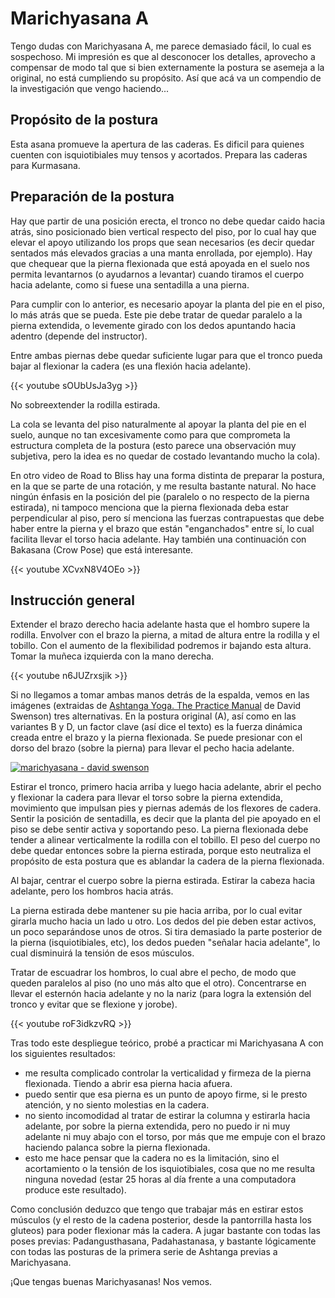 # Marichyasana A


Tengo dudas con Marichyasana A, me parece demasiado fácil, lo cual es
sospechoso. Mi impresión es que al desconocer los detalles, aprovecho
a compensar de modo tal que si bien externamente la postura se asemeja
a la original, no está cumpliendo su propósito. Así que acá va un
compendio de la investigación que vengo haciendo...

## Propósito de la postura

Esta asana promueve la apertura de las caderas. Es dificil para quienes
cuenten con isquiotibiales muy tensos y acortados. Prepara las caderas
para Kurmasana.

## Preparación de la postura

Hay que partir de una posición erecta, el tronco no debe quedar caido
hacia atrás, sino posicionado bien vertical respecto del piso, por lo
cual hay que elevar el apoyo utilizando los props que sean necesarios
(es decir quedar sentados más elevados gracias a una manta enrollada,
por ejemplo). Hay que chequear que la pierna flexionada que está
apoyada en el suelo nos permita levantarnos (o ayudarnos a levantar)
cuando tiramos el cuerpo hacia adelante, como si fuese una sentadilla
a una pierna.

Para cumplir con lo anterior, es necesario apoyar la planta del pie en
el piso, lo más atrás que se pueda. Este pie debe tratar de quedar
paralelo a la pierna extendida, o levemente girado con los dedos
apuntando hacia adentro (depende del instructor).

Entre ambas piernas debe quedar suficiente lugar para que el tronco
pueda bajar al flexionar la cadera (es una flexión hacia adelante).

{{< youtube sOUbUsJa3yg >}}

No sobreextender la rodilla estirada.

La cola se levanta del piso naturalmente al apoyar la planta del pie en
el suelo, aunque no tan excesivamente como para que comprometa la
estructura completa de la postura (esto parece una observación muy
subjetiva, pero la idea es no quedar de costado levantando mucho la
cola).

En otro video de Road to Bliss hay una forma distinta de preparar la
postura, en la que se parte de una rotación, y me resulta bastante
natural. No hace ningún énfasis en la posición del pie (paralelo o no
respecto de la pierna estirada), ni tampoco menciona que la pierna
flexionada deba estar perpendicular al piso, pero sí menciona las
fuerzas contrapuestas que debe haber entre la pierna y el brazo que
están "enganchados" entre sí, lo cual facilita llevar el torso hacia
adelante. Hay también una continuación con Bakasana (Crow Pose) que
está interesante.

{{< youtube XCvxN8V4OEo >}}

## Instrucción general

Extender el brazo derecho hacia adelante hasta que el hombro supere la
rodilla. Envolver con el brazo la pierna, a mitad de altura entre la
rodilla y el tobillo. Con el aumento de la flexibilidad podremos ir
bajando esta altura. Tomar la muñeca izquierda con la mano derecha.

{{< youtube n6JUZrxsjik >}}

Si no llegamos a tomar ambas manos detrás de la espalda, vemos en las
imágenes (extraidas de [Ashtanga Yoga. The Practice
Manual](https://www.goodreads.com/book/show/56308.Ashtanga_Yoga) de
David Swenson) tres alternativas. En la postura original (A), así como
en las variantes B y D, un factor clave (así dice el texto) es la fuerza
dinámica creada entre el brazo y la pierna flexionada. Se puede
presionar con el dorso del brazo (sobre la pierna) para llevar el pecho
hacia adelante.

[![marichyasana - david swenson](https://live.staticflickr.com/65535/50960162646_41b961f5b7_o.png)](https://live.staticflickr.com/65535/50960162646_41b961f5b7_o.png)

Estirar el tronco, primero hacia arriba y luego hacia adelante, abrir el
pecho y flexionar la cadera para llevar el torso sobre la pierna
extendida, movimiento que impulsan pies y piernas además de los flexores
de cadera. Sentir la posición de sentadilla, es decir que la planta del
pie apoyado en el piso se debe sentir activa y soportando peso. La
pierna flexionada debe tender a alinear verticalmente la rodilla con el
tobillo. El peso del cuerpo no debe quedar entonces sobre la pierna
estirada, porque esto neutraliza el propósito de esta postura que es
ablandar la cadera de la pierna flexionada.

Al bajar, centrar el cuerpo sobre la pierna estirada. Estirar la cabeza
hacia adelante, pero los hombros hacia atrás.

La pierna estirada debe mantener su pie hacia arriba, por lo cual
evitar girarla mucho hacia un lado u otro. Los dedos del pie deben
estar activos, un poco separándose unos de otros. Si tira demasiado la
parte posterior de la pierna (isquiotibiales, etc), los dedos pueden
"señalar hacia adelante", lo cual disminuirá la tensión de esos
músculos.

Tratar de escuadrar los hombros, lo cual abre el pecho, de modo que
queden paralelos al piso (no uno más alto que el otro). Concentrarse en
llevar el esternón hacia adelante y no la nariz (para logra la extensión
del tronco y evitar que se flexione y jorobe).

{{< youtube roF3idkzvRQ >}}

Tras todo este despliegue teórico, probé a practicar mi Marichyasana A
con los siguientes resultados:

-   me resulta complicado controlar la verticalidad y firmeza de la
    pierna flexionada. Tiendo a abrir esa pierna hacia afuera.
-   puedo sentir que esa pierna es un punto de apoyo firme, si le presto
    atención, y no siento molestias en la cadera.
-   no siento incomodidad al tratar de estirar la columna y estirarla
    hacia adelante, por sobre la pierna extendida, pero no puedo ir ni
    muy adelante ni muy abajo con el torso, por más que me empuje con el
    brazo haciendo palanca sobre la pierna flexionada.
-   esto me hace pensar que la cadera no es la limitación, sino el
    acortamiento o la tensión de los isquiotibiales, cosa que no me
    resulta ninguna novedad (estar 25 horas al día frente a una
    computadora produce este resultado).

Como conclusión deduzco que tengo que trabajar más en estirar estos
músculos (y el resto de la cadena posterior, desde la pantorrilla hasta
los gluteos) para poder flexionar más la cadera. A jugar bastante con
todas las poses previas: Padangusthasana, Padahastanasa, y bastante
lógicamente con todas las posturas de la primera serie de Ashtanga
previas a Marichyasana.

¡Que tengas buenas Marichyasanas! Nos vemos.

